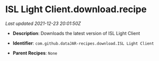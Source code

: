 # ISL Light Client.download.recipe

_Last updated 2021-12-23 20:01:50Z_

- **Description**: Downloads the latest version of ISL Light Client

- **Identifier**: `com.github.dataJAR-recipes.download.ISL Light Client`

- **Parent Recipes**: `None`
